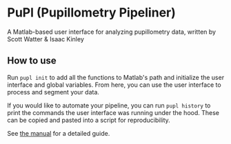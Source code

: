 # PuPl (Pupillometry Pipeliner)
A Matlab-based user interface for analyzing pupillometry data, written by Scott Watter &amp; Isaac Kinley

## How to use

Run `pupl init` to add all the functions to Matlab's path and initialize the user interface and global variables. From here, you can use the user interface to process and segment your data.

If you would like to automate your pipeline, you can run `pupl history` to print the commands the user interface was running under the hood. These can be copied and pasted into a script for reproducibility.

See [the manual](https://github.com/kinleyid/PuPL/blob/master/manual.pdf) for a detailed guide.
